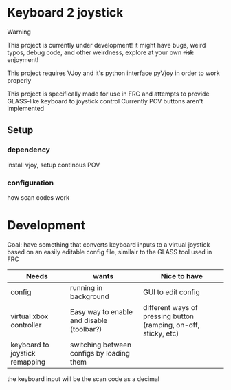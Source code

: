 # Keyboard 2 joystick

> [!Warning]
> This project is currently under development! it might have bugs, weird typos, debug code, and other weirdness, explore at your own ~~risk~~ enjoyment!


This project requires VJoy and it's python interface pyVjoy in order to work properly

This project is specifically made for use in FRC and attempts to provide GLASS-like keyboard to joystick control
Currently POV buttons aren't implemented

## Setup

### dependency

install vjoy, setup continous POV

### configuration

how scan codes work

# Development

Goal: have something that converts keyboard inputs to a virtual joystick based on an easily editable config file, similair to the GLASS tool used in FRC

| Needs             | wants | Nice to have |
| --------          | ------- | ---- |
| config            | running in background    |  GUI to edit config   |
| virtual xbox controller  | Easy way to enable and disable (toolbar?)   |  different ways of pressing button (ramping, on-off, sticky, etc)  |
| keyboard to joystick remapping |  switching between configs by loading them   |   |

the keyboard input will be the scan code as a decimal